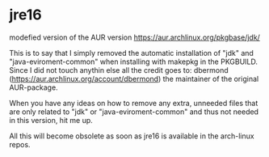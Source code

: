 # jre16
modefied version of the AUR version https://aur.archlinux.org/pkgbase/jdk/

This is to say that I simply removed the automatic installation of "jdk" and "java-eviroment-common" when installing with makepkg in the PKGBUILD.
Since I did not touch anythin else all the credit goes to: dbermond (https://aur.archlinux.org/account/dbermond) the maintainer of the original AUR-package.

When you have any ideas on how to remove any extra, unneeded files that are only related to "jdk" or "java-eviroment-common" and thus not needed in this version, hit me up.

All this will become obsolete as soon as jre16 is available in the arch-linux repos.
